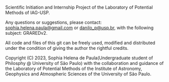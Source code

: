 Scientific Initiation and Internship Project of the Laboratory of Potential Methods of IAG-USP.

Any questions or suggestions, please contact: sophia.helena.paula@gmail.com or danilo_p@usp.br, with the following subject: GRAREDv2.

All code and files of this git can be freely used, modified and distributed under the condition of giving the author the rightful credits.

Copyright (C) 2023, Sophia Helena de Paula(Undergraduate student of Philosphy @ University of São Paulo) with the collaboration and guidance of the Laboratory of Potential Methods of the Institute of Astronomy, Geophysics and Atmospheric Sciences of the University of São Paulo.